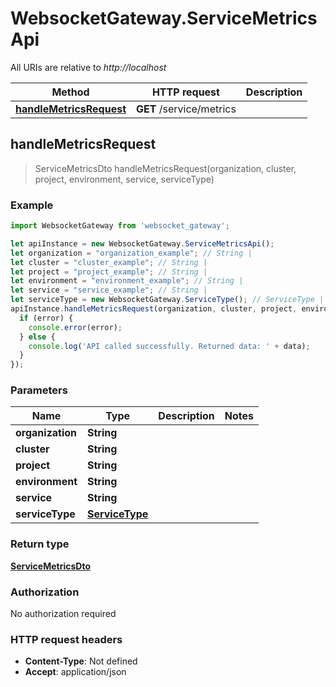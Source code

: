 # WebsocketGateway.ServiceMetricsApi

All URIs are relative to *http://localhost*

Method | HTTP request | Description
------------- | ------------- | -------------
[**handleMetricsRequest**](ServiceMetricsApi.md#handleMetricsRequest) | **GET** /service/metrics | 



## handleMetricsRequest

> ServiceMetricsDto handleMetricsRequest(organization, cluster, project, environment, service, serviceType)



### Example

```javascript
import WebsocketGateway from 'websocket_gateway';

let apiInstance = new WebsocketGateway.ServiceMetricsApi();
let organization = "organization_example"; // String | 
let cluster = "cluster_example"; // String | 
let project = "project_example"; // String | 
let environment = "environment_example"; // String | 
let service = "service_example"; // String | 
let serviceType = new WebsocketGateway.ServiceType(); // ServiceType | 
apiInstance.handleMetricsRequest(organization, cluster, project, environment, service, serviceType, (error, data, response) => {
  if (error) {
    console.error(error);
  } else {
    console.log('API called successfully. Returned data: ' + data);
  }
});
```

### Parameters


Name | Type | Description  | Notes
------------- | ------------- | ------------- | -------------
 **organization** | **String**|  | 
 **cluster** | **String**|  | 
 **project** | **String**|  | 
 **environment** | **String**|  | 
 **service** | **String**|  | 
 **serviceType** | [**ServiceType**](.md)|  | 

### Return type

[**ServiceMetricsDto**](ServiceMetricsDto.md)

### Authorization

No authorization required

### HTTP request headers

- **Content-Type**: Not defined
- **Accept**: application/json

